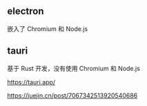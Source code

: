 

## electron

嵌入了 Chromium 和 Node.js

## tauri

基于 Rust 开发，没有使用 Chromium 和 Node.js

https://tauri.app/

https://juejin.cn/post/7067342513920540686
